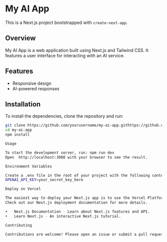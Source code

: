 # My AI App

This is a Next.js project bootstrapped with `create-next-app`.

## Overview

My AI App is a web application built using Next.js and Tailwind CSS. It features a user interface for interacting with an AI service.

## Features

- Responsive design
- AI-powered responses

## Installation

To install the dependencies, clone the repository and run:

```bash
git clone https://github.com/yourusername/my-ai-app.githttps://github.com/yourusername/my-ai-app.git
cd my-ai-app
npm install

Usage

To start the development server, run: npm run dev
Open  http://localhost:3000 with your browser to see the result.

Environment Variables

Create a .env file in the root of your project with the following content:
OPENAI_API_KEY=your_secret_key_here

Deploy on Vercel

The easiest way to deploy your Next.js app is to use the Vercel Platform from the creators of Next.js.
Check out our Next.js deployment documentation for more details.

•	Next.js Documentation - Learn about Next.js features and API.
•	Learn Next.js - An interactive Next.js tutorial.

Contributing

Contributions are welcome! Please open an issue or submit a pull request.



	
